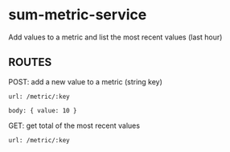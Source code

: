 # sum-metric-service

Add values to a metric and list the most recent values (last hour)

## ROUTES
POST: add a new value to a metric (string key)

```
url: /metric/:key

body: { value: 10 }
```

GET: get total of the most recent values

```
url: /metric/:key
```
